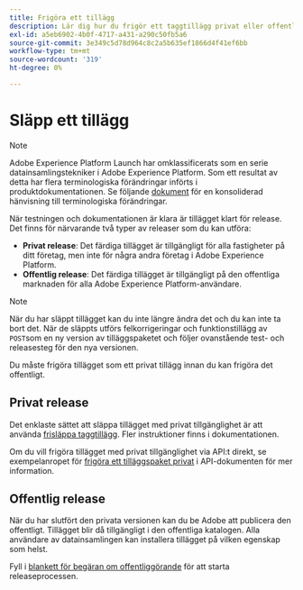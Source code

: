 ```yaml
---
title: Frigöra ett tillägg
description: Lär dig hur du frigör ett taggtillägg privat eller offentligt i Adobe Experience Platform.
exl-id: a5eb6902-4b0f-4717-a431-a290c50fb5a6
source-git-commit: 3e349c5d78d964c8c2a5b635ef1866d4f41ef6bb
workflow-type: tm+mt
source-wordcount: '319'
ht-degree: 0%

---
```


# Släpp ett tillägg

>[!NOTE]
>
>Adobe Experience Platform Launch har omklassificerats som en serie datainsamlingstekniker i Adobe Experience Platform. Som ett resultat av detta har flera terminologiska förändringar införts i produktdokumentationen. Se följande [dokument](../../term-updates.md) för en konsoliderad hänvisning till terminologiska förändringar.

När testningen och dokumentationen är klara är tillägget klart för release. Det finns för närvarande två typer av releaser som du kan utföra:

- **Privat release**: Det färdiga tillägget är tillgängligt för alla fastigheter på ditt företag, men inte för några andra företag i Adobe Experience Platform.
- **Offentlig release**: Det färdiga tillägget är tillgängligt på den offentliga marknaden för alla Adobe Experience Platform-användare.

>[!NOTE]
>
>När du har släppt tillägget kan du inte längre ändra det och du kan inte ta bort det.  När de släppts utförs felkorrigeringar och funktionstillägg av `POST`som en ny version av tilläggspaketet och följer ovanstående test- och releasesteg för den nya versionen.

Du måste frigöra tillägget som ett privat tillägg innan du kan frigöra det offentligt.

## Privat release

Det enklaste sättet att släppa tillägget med privat tillgänglighet är att använda [frisläppa taggtillägg](https://www.npmjs.com/package/@adobe/reactor-releaser). Fler instruktioner finns i dokumentationen.

Om du vill frigöra tillägget med privat tillgänglighet via API:t direkt, se exempelanropet för [frigöra ett tilläggspaket privat](https://developer.adobelaunch.com/api/reference/1.0/extension_packages/release_private/) i API-dokumenten för mer information.

## Offentlig release

När du har slutfört den privata versionen kan du be Adobe att publicera den offentligt.  Tillägget blir då tillgängligt i den offentliga katalogen. Alla användare av datainsamlingen kan installera tillägget på vilken egenskap som helst.

Fyll i [blankett för begäran om offentliggörande](https://www.feedbackprogram.adobe.com/c/r/DCExtensionReleaseRequest) för att starta releaseprocessen.
